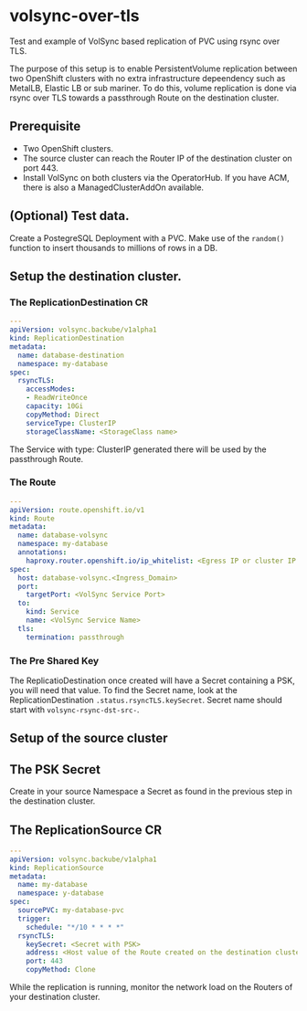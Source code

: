 # volsync-over-tls
Test and example of VolSync based replication of PVC using rsync over TLS.

The purpose of this setup is to enable PersistentVolume replication between two OpenShift clusters with no extra infrastructure depeendency such as MetalLB, Elastic LB or sub mariner.
To do this, volume replication is done via rsync over TLS towards a passthrough Route on the destination cluster.

## Prerequisite 
- Two OpenShift clusters.
- The source cluster can reach the Router IP of the destination cluster on port 443.
- Install VolSync on both clusters via the OperatorHub. If you have ACM, there is also a ManagedClusterAddOn available.

## (Optional) Test data.
Create a PostegreSQL Deployment with a PVC. Make use of the `random()` function to insert thousands to millions of rows in a DB.

## Setup the destination cluster.
### The ReplicationDestination CR
```yaml
---
apiVersion: volsync.backube/v1alpha1
kind: ReplicationDestination
metadata:
  name: database-destination
  namespace: my-database
spec:
  rsyncTLS:
    accessModes:
    - ReadWriteOnce
    capacity: 10Gi
    copyMethod: Direct
    serviceType: ClusterIP
    storageClassName: <StorageClass name>
```
The Service with type: ClusterIP generated there will be used by the passthrough Route.

### The Route
```yaml
---
apiVersion: route.openshift.io/v1
kind: Route
metadata:
  name: database-volsync
  namespace: my-database
  annotations:
    haproxy.router.openshift.io/ip_whitelist: <Egress IP or cluster IP range of the source cluster>
spec:
  host: database-volsync.<Ingress_Domain> 
  port:
    targetPort: <VolSync Service Port>
  to:
    kind: Service
    name: <VolSync Service Name>
  tls:
    termination: passthrough
```

### The Pre Shared Key
The ReplicatioDestination once created will have a Secret containing a PSK, you will need that value. To find the Secret name, look at the ReplicationDestination `.status.rsyncTLS.keySecret`. Secret name should start with `volsync-rsync-dst-src-`.

## Setup of the source cluster
## The PSK Secret
Create in your source Namespace a Secret as found in the previous step in the destination cluster.
## The ReplicationSource CR
```yaml
---
apiVersion: volsync.backube/v1alpha1
kind: ReplicationSource
metadata:
  name: my-database
  namespace: y-database
spec:
  sourcePVC: my-database-pvc
  trigger:
    schedule: "*/10 * * * *"
  rsyncTLS:
    keySecret: <Secret with PSK>
    address: <Host value of the Route created on the destination cluster>
    port: 443
    copyMethod: Clone    
```
While the replication is running, monitor the network load on the Routers of your destination cluster.
